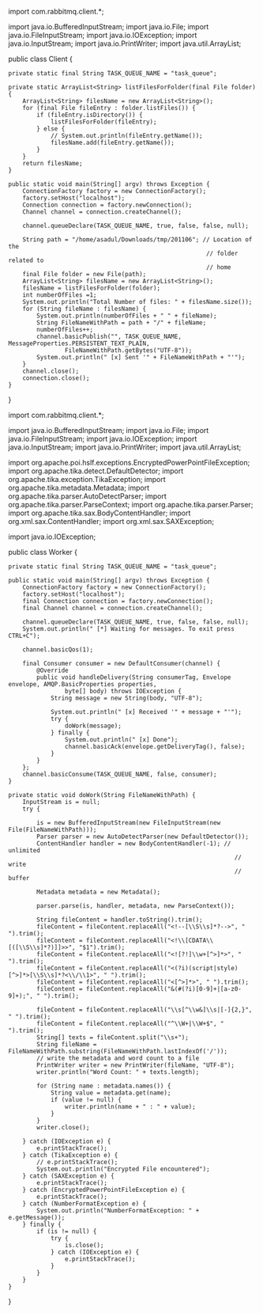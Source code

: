 import com.rabbitmq.client.*;

import java.io.BufferedInputStream;
import java.io.File;
import java.io.FileInputStream;
import java.io.IOException;
import java.io.InputStream;
import java.io.PrintWriter;
import java.util.ArrayList;

public class Client {

	private static final String TASK_QUEUE_NAME = "task_queue";

	private static ArrayList<String> listFilesForFolder(final File folder) {
		ArrayList<String> filesName = new ArrayList<String>();
		for (final File fileEntry : folder.listFiles()) {
			if (fileEntry.isDirectory()) {
				listFilesForFolder(fileEntry);
			} else {
				// System.out.println(fileEntry.getName());
				filesName.add(fileEntry.getName());
			}
		}
		return filesName;
	}

	public static void main(String[] argv) throws Exception {
		ConnectionFactory factory = new ConnectionFactory();
		factory.setHost("localhost");
		Connection connection = factory.newConnection();
		Channel channel = connection.createChannel();

		channel.queueDeclare(TASK_QUEUE_NAME, true, false, false, null);

		String path = "/home/asadul/Downloads/tmp/201106"; // Location of the
															// folder related to
															// home
		final File folder = new File(path);
		ArrayList<String> filesName = new ArrayList<String>();
		filesName = listFilesForFolder(folder);
		int numberOfFiles =1;
		System.out.println("Total Number of files: " + filesName.size());
		for (String fileName : filesName) {
			System.out.println(numberOfFiles + " " + fileName);
			String FileNameWithPath = path + "/" + fileName;
			numberOfFiles++;
			channel.basicPublish("", TASK_QUEUE_NAME, MessageProperties.PERSISTENT_TEXT_PLAIN,
					FileNameWithPath.getBytes("UTF-8"));
			System.out.println(" [x] Sent '" + FileNameWithPath + "'");
		}
		channel.close();
		connection.close();
	}
}


import com.rabbitmq.client.*;

import java.io.BufferedInputStream;
import java.io.File;
import java.io.FileInputStream;
import java.io.IOException;
import java.io.InputStream;
import java.io.PrintWriter;
import java.util.ArrayList;

import org.apache.poi.hslf.exceptions.EncryptedPowerPointFileException;
import org.apache.tika.detect.DefaultDetector;
import org.apache.tika.exception.TikaException;
import org.apache.tika.metadata.Metadata;
import org.apache.tika.parser.AutoDetectParser;
import org.apache.tika.parser.ParseContext;
import org.apache.tika.parser.Parser;
import org.apache.tika.sax.BodyContentHandler;
import org.xml.sax.ContentHandler;
import org.xml.sax.SAXException;

import java.io.IOException;

public class Worker {

	private static final String TASK_QUEUE_NAME = "task_queue";

	public static void main(String[] argv) throws Exception {
		ConnectionFactory factory = new ConnectionFactory();
		factory.setHost("localhost");
		final Connection connection = factory.newConnection();
		final Channel channel = connection.createChannel();

		channel.queueDeclare(TASK_QUEUE_NAME, true, false, false, null);
		System.out.println(" [*] Waiting for messages. To exit press CTRL+C");

		channel.basicQos(1);

		final Consumer consumer = new DefaultConsumer(channel) {
			@Override
			public void handleDelivery(String consumerTag, Envelope envelope, AMQP.BasicProperties properties,
					byte[] body) throws IOException {
				String message = new String(body, "UTF-8");

				System.out.println(" [x] Received '" + message + "'");
				try {
					doWork(message);
				} finally {
					System.out.println(" [x] Done");
					channel.basicAck(envelope.getDeliveryTag(), false);
				}
			}
		};
		channel.basicConsume(TASK_QUEUE_NAME, false, consumer);
	}

	private static void doWork(String FileNameWithPath) {
		InputStream is = null;
		try {
			
			is = new BufferedInputStream(new FileInputStream(new File(FileNameWithPath)));
			Parser parser = new AutoDetectParser(new DefaultDetector());
			ContentHandler handler = new BodyContentHandler(-1); // unlimited
																	// write
																	// buffer

			Metadata metadata = new Metadata();

			parser.parse(is, handler, metadata, new ParseContext());

			String fileContent = handler.toString().trim();
			fileContent = fileContent.replaceAll("<!--[\\S\\s]*?-->", " ").trim();
			fileContent = fileContent.replaceAll("<!\\[CDATA\\[([\\S\\s]*?)]]>>", "$1").trim();
			fileContent = fileContent.replaceAll("<![?!]\\w+[^>]*>", " ").trim();
			fileContent = fileContent.replaceAll("<(?i)(script|style)[^>]*>[\\S\\s]*?<\\/\\1>", " ").trim();
			fileContent = fileContent.replaceAll("<[^>]*>", " ").trim();
			fileContent = fileContent.replaceAll("&(#(?i)[0-9]+|[a-z0-9]+);", " ").trim();

			fileContent = fileContent.replaceAll("\\s[^\\w&]\\s|[-]{2,}", " ").trim();
			fileContent = fileContent.replaceAll("^\\W+|\\W+$", " ").trim();
			String[] texts = fileContent.split("\\s+");
			String fileName = FileNameWithPath.substring(FileNameWithPath.lastIndexOf('/'));
			// write the metadata and word count to a file
			PrintWriter writer = new PrintWriter(fileName, "UTF-8");
			writer.println("Word Count: " + texts.length);

			for (String name : metadata.names()) {
				String value = metadata.get(name);
				if (value != null) {
					writer.println(name + " : " + value);
				}
			}
			writer.close();

		} catch (IOException e) {
			e.printStackTrace();
		} catch (TikaException e) {
			// e.printStackTrace();
			System.out.println("Encrypted File encountered");
		} catch (SAXException e) {
			e.printStackTrace();
		} catch (EncryptedPowerPointFileException e) {
			e.printStackTrace();
		} catch (NumberFormatException e) {
			System.out.println("NumberFormatException: " + e.getMessage());
		} finally {
			if (is != null) {
				try {
					is.close();
				} catch (IOException e) {
					e.printStackTrace();
				}
			}
		}
	}
}




